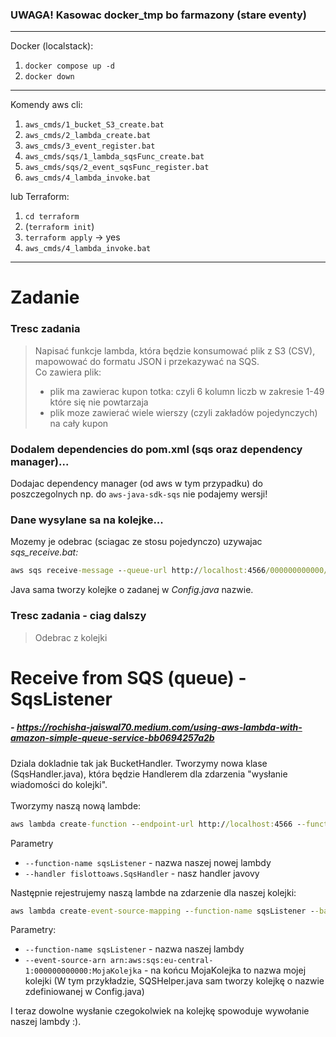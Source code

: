 ### UWAGA! Kasowac docker_tmp bo farmazony (stare eventy)
_____________

Docker (localstack):
1. `docker compose up -d`
2. `docker down`

_____________
Komendy aws cli:
1. `aws_cmds/1_bucket_S3_create.bat`
2. `aws_cmds/2_lambda_create.bat`
3. `aws_cmds/3_event_register.bat`
4. `aws_cmds/sqs/1_lambda_sqsFunc_create.bat`
5. `aws_cmds/sqs/2_event_sqsFunc_register.bat`
6. `aws_cmds/4_lambda_invoke.bat`

lub Terraform:
1. `cd terraform`
2. (`terraform init`)
3. `terraform apply` -> yes
4. `aws_cmds/4_lambda_invoke.bat`
_____________

# Zadanie
### Tresc zadania
> Napisać funkcje lambda, która będzie konsumować plik z S3 (CSV), mapowować do formatu JSON i przekazywać na SQS.<br/>
> Co zawiera plik:<br/>
> - plik ma zawierac kupon totka: czyli 6 kolumn liczb w zakresie 1-49 które się nie powtarzaja<br/>
> - plik moze zawierać wiele wierszy (czyli zakładów pojedynczych) na cały kupon<br/>

### Dodalem dependencies do pom.xml (sqs oraz dependency manager)...
Dodajac dependency manager (od aws w tym przypadku) do poszczegolnych np. do `aws-java-sdk-sqs` nie podajemy wersji! 

### Dane wysylane sa na kolejke...
Mozemy je odebrac (sciagac ze stosu pojedynczo) uzywajac *sqs_receive.bat:*
```bat
aws sqs receive-message --queue-url http://localhost:4566/000000000000/MojaKolejka --endpoint-url=http://localhost:4566 --region eu-central-1
```
Java sama tworzy kolejke o zadanej w *Config.java* nazwie.

### Tresc zadania - ciag dalszy
> Odebrac z kolejki

# Receive from SQS (queue) - SqsListener
##### - https://rochisha-jaiswal70.medium.com/using-aws-lambda-with-amazon-simple-queue-service-bb0694257a2b
Dziala dokladnie tak jak BucketHandler. Tworzymy nowa klase (SqsHandler.java), która będzie Handlerem dla zdarzenia "wysłanie wiadomości do kolejki".<br/>
<br/>
Tworzymy naszą nową lambde:

```bat
aws lambda create-function --endpoint-url http://localhost:4566 --function-name sqsListener --runtime java11 --handler fislottoaws.SqsHandler --region eu-central-1 --zip-file fileb://..\target\java-basic-1.0-SNAPSHOT-lambda_deployment_package_assembly.zip --role arn:aws:iam::12345:role/ignoreme
```

Parametry
- `--function-name sqsListener` - nazwa naszej nowej lambdy
- `--handler fislottoaws.SqsHandler` - nasz handler javovy

Następnie rejestrujemy naszą lambde na zdarzenie dla naszej kolejki:
```bat
aws lambda create-event-source-mapping --function-name sqsListener --batch-size 5 --maximum-batching-window-in-seconds 60  --event-source-arn arn:aws:sqs:eu-central-1:000000000000:MojaKolejka --endpoint-url http://localhost:4566
```

Parametry:
- `--function-name sqsListener` - nazwa naszej lambdy
- `--event-source-arn arn:aws:sqs:eu-central-1:000000000000:MojaKolejka` - na końcu MojaKolejka to nazwa mojej kolejki (W tym przykładzie, SQSHelper.java sam tworzy kolejkę o nazwie zdefiniowanej w Config.java)

I teraz dowolne wysłanie czegokolwiek na kolejkę spowoduje wywołanie naszej lambdy :).


